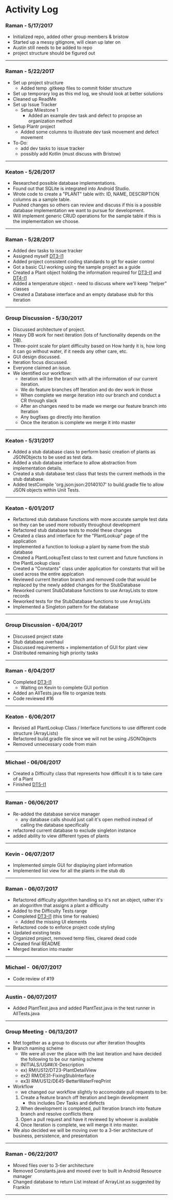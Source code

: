 # Activity Log

### Raman - 5/17/2017
- Initialized repo, added other group members & bristow
- Started up a messy gitignore, will clean up later on
- Austin still needs to be added to repo
- project structure should be figured out
---
### Raman - 5/22/2017
- Set up project structure
  - Added temp .gitkeep files to commit folder structure
- Set up temporary log as this md log, we should look at better solutions
- Cleaned up ReadMe
- Set up Issue Tracker
  - Setup Milestone 1
    - Added an example dev task and defect to propose an organization method
- Setup Plantr project
    - Added some columns to illustrate dev task movement and defect movement
- To-Do:
  - add dev tasks to issue tracker
  - possibly add Kotlin (must discuss with Bristow)
---
### Keaton - 5/26/2017
- Researched possible database implementations.
- Found out that SQLite is integrated into Android Studio.
- Wrote code to create a "PLANT" table with: ID, NAME, DESCRIPTION columns as a sample table.
- Pushed changes so others can review and discuss if this is a possible database implementation we want to pursue for development.
- Will implement generic CRUD operations for the sample table if this is the implementation we choose.
---
### Raman - 5/28/2017
- Added dev tasks to issue tracker
- Assigned myself [DT3-I1](https://github.com/Raman-Maan/plantr/issues/3)
- Added project consistent coding standards to git for easier control
- Got a basic CLI working using the sample project as a guide
- Created a Plant object holding the information required for [DT3-I1](https://github.com/Raman-Maan/plantr/issues/3) and [DT4-I1](https://github.com/Raman-Maan/plantr/issues/4)
- Added a temperature object - need to discuss where we'll keep "helper" classes
- Created a Database interface and an empty database stub for this iteration
---
### Group Discussion - 5/30/2017
- Discussed architecture of project.
- Heavy DB work for next iteration (lots of functionality depends on the DB).
- Three-point scale for plant difficulty based on How hardy it is, how long it can go without water, if it needs any other care, etc.
- GUI design discussed.
- Iteration focus discussed.
- Everyone claimed an issue.
- We identified our workflow:
  - iteration will be the branch with all the information of our current iteration. 
  - We do feature branches off Iteration and do dev work in those
  - When complete we merge iteration into our branch and conduct a CR through slack
  - After an changes need to be made we merge our feature branch into Iteration
  - Any bugfixes go directly into Iteration
  - Once the iteration is complete we merge it into master
---
### Keaton - 5/31/2017
- Added a stub database class to perform basic creation of plants as JSONObjects to be used as test data.
- Added a stub database interface to allow abstraction from implementation details.
- Created a stub database test class that tests the current methods in the stub database.
- Added testCompile 'org.json:json:20140107' to build.gradle file to allow JSON objects within Unit Tests.
---
### Keaton - 6/01/2017
- Refactored stub database functions with more accurate sample test data so they can be used more robustly throughout development
- Refactored stub database tests to model these changes
- Created a class and interface for the "PlantLookup" page of the application
- Implemented a function to lookup a plant by name from the stub database
- Created a PlantLookupTest class to test current and future functions in the PlantLookup class
- Created a "Constants" class under application for constants that will be used across the entire applcation
- Reviewed current Iteration branch and removed code that would be replaced by the newly added changes for the StubDatabase
- Reworked current StubDatabase functions to use ArrayLists to store records
- Reworked tests for the StubDatabase functions to use ArrayLists
- Implemented a Singleton pattern for the database
---
### Group Discussion - 6/04/2017
- Discussed project state
- Stub database overhaul
- Discussed requirements + implementation of GUI for plant view
- Distributed remaining high priority tasks
---
### Raman - 6/04/2017
- Completed [DT3-I1](https://github.com/Raman-Maan/plantr/issues/3)
  - Waiting on Kevin to complete GUI portion
- Added an AllTests.java file to organize tests
- Code reviewed #16
---
### Keaton - 6/06/2017
- Revised all PlantLookup Class / Interface functions to use different code structure (ArrayLists)
- Refactored build.gradle file since we will not be using JSONObjects
- Removed unnecessary code from main
---
### Michael - 06/06/2017
- Created a Difficulty class that represents how difficult it is to take care of a Plant
- Finished [DT5-I1](https://github.com/Raman-Maan/plantr/issues/5)
---
### Raman - 06/06/2017
- Re-added the database service manager
  - any database calls should just call it's open method instead of calling the database specifically
- refactored current database to exclude singleton instance
- added ability to view different types of plants
---
### Kevin - 06/07/2017
- Implemented simple GUI for displaying plant information
- Implemented list view for all the plants in the stub db
---
### Raman - 06/07/2017
- Refactored difficulty algorithm handling so it's not an object, rather it's an alogorithm that assigns a plant a difficulty
- Added to the Difficulty Tests range
- Completed [DT3-I1](https://github.com/Raman-Maan/plantr/issues/3) (this time for realsies)
  - Added the missing UI elements
- Refactored code to enforce project code styling
- Updated existing tests
- Organized project, removed temp files, cleared dead code
- Created final README
- Merged iteration into master
---
### Michael -  06/07/2017
- Code review of #19
---
### Austin - 06/07/2017
- Added PlantTest.java and added PlantTest.java in the test runner in AllTests.java
---
### Group Meeting - 06/13/2017
- Met together as a group to discuss our after iteration thoughts
- Branch naming scheme
    - We were all over the place with the last iteration and have decided the following to be our naming scheme
    - INITIALS/US##/X-Description
    - ex) RM/US12/DT23-PlantDetailView
    - ex2) RM/DE31-FixingStubInterface
    - ex3) RM/US12/DE45-BetterWaterFreqPrint
- Workflow
    - we changed our workflow slightly to accomodate pull requests to be:
    1. Create a feature branch off Iteration and begin development
        - this includes Dev Tasks and defects
    2. When development is completed, pull Iteration branch into feature branch and resolve conflicts there
    3. Open a pull request and have it reviewed by whoever is available
    4. Once Iteration is complete, we will merge it into master.
- We also decided we will be moving over to a 3-tier architecture of business, persistence, and presentation
---
### Raman - 06/22/2017
- Moved files over to 3-tier architecture
- Removed Constants.java and moved over to built in Android Resource manager
- Changed database to return List instead of ArrayList as suggested by Franklin
---